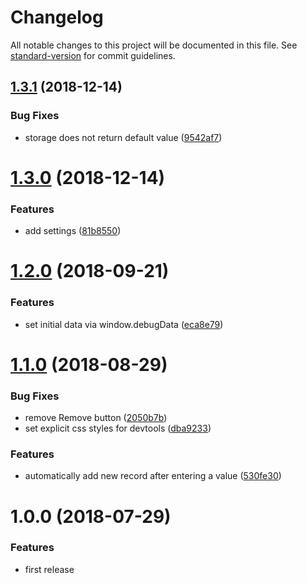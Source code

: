 # Changelog

All notable changes to this project will be documented in this file. See [standard-version](https://github.com/conventional-changelog/standard-version) for commit guidelines.

<a name="1.3.1"></a>
## [1.3.1](https://github.com/indr/webcg-devtools/compare/v1.3.0...v1.3.1) (2018-12-14)


### Bug Fixes

* storage does not return default value ([9542af7](https://github.com/indr/webcg-devtools/commit/9542af7))



<a name="1.3.0"></a>
# [1.3.0](https://github.com/indr/webcg-devtools/compare/v1.2.0...v1.3.0) (2018-12-14)


### Features

* add settings ([81b8550](https://github.com/indr/webcg-devtools/commit/81b8550))



<a name="1.2.0"></a>
# [1.2.0](https://github.com/indr/webcg-devtools/compare/v1.1.0...v1.2.0) (2018-09-21)


### Features

* set initial data via window.debugData ([eca8e79](https://github.com/indr/webcg-devtools/commit/eca8e79))



<a name="1.1.0"></a>
# [1.1.0](https://github.com/indr/webcg-devtools/compare/v1.0.0...v1.1.0) (2018-08-29)


### Bug Fixes

* remove Remove button ([2050b7b](https://github.com/indr/webcg-devtools/commit/2050b7b))
* set explicit css styles for devtools ([dba9233](https://github.com/indr/webcg-devtools/commit/dba9233))


### Features

* automatically add new record after entering a value ([530fe30](https://github.com/indr/webcg-devtools/commit/530fe30))



<a name="1.0.0"></a>
# 1.0.0 (2018-07-29)

### Features

* first release
